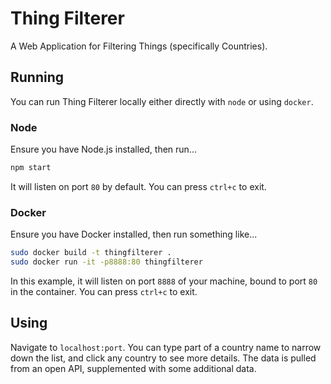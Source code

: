 # Thing Filterer

A Web Application for Filtering Things (specifically Countries).

## Running

You can run Thing Filterer locally either directly with `node` or using `docker`.

### Node

Ensure you have Node.js installed, then run...

```bash
npm start
```

It will listen on port `80` by default. You can press `ctrl+c` to exit.

### Docker

Ensure you have Docker installed, then run something like...

```bash
sudo docker build -t thingfilterer .
sudo docker run -it -p8888:80 thingfilterer
```

In this example, it will listen on port `8888` of your machine, bound to port
`80` in the container. You can press `ctrl+c` to exit.

## Using

Navigate to `localhost:port`. You can type part of a country name to narrow down
the list, and click any country to see more details. The data is pulled from an
open API, supplemented with some additional data.
